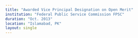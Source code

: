 ```yaml
---
title: "Awarded Vice Principal Designation on Open Merit"
institution: "Federal Public Service Commission FPSC"
duration: "Oct. 2013"
location: "Islamabad, PK"
layout: single
---
```

